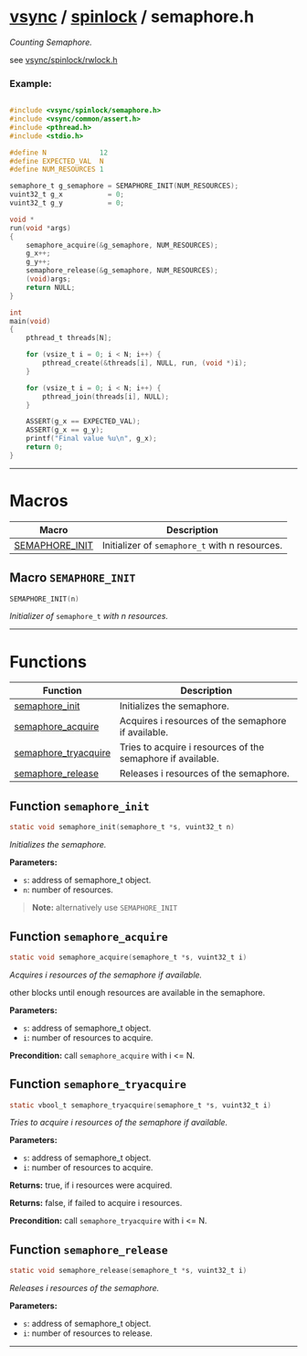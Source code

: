 #  [vsync](../README.md) / [spinlock](README.md) / semaphore.h
_Counting Semaphore._ 

see [vsync/spinlock/rwlock.h](rwlock.h.md)


### Example:



```c

#include <vsync/spinlock/semaphore.h>
#include <vsync/common/assert.h>
#include <pthread.h>
#include <stdio.h>

#define N             12
#define EXPECTED_VAL  N
#define NUM_RESOURCES 1

semaphore_t g_semaphore = SEMAPHORE_INIT(NUM_RESOURCES);
vuint32_t g_x           = 0;
vuint32_t g_y           = 0;

void *
run(void *args)
{
    semaphore_acquire(&g_semaphore, NUM_RESOURCES);
    g_x++;
    g_y++;
    semaphore_release(&g_semaphore, NUM_RESOURCES);
    (void)args;
    return NULL;
}

int
main(void)
{
    pthread_t threads[N];

    for (vsize_t i = 0; i < N; i++) {
        pthread_create(&threads[i], NULL, run, (void *)i);
    }

    for (vsize_t i = 0; i < N; i++) {
        pthread_join(threads[i], NULL);
    }

    ASSERT(g_x == EXPECTED_VAL);
    ASSERT(g_x == g_y);
    printf("Final value %u\n", g_x);
    return 0;
}
```

 

---
# Macros 

| Macro | Description |
|---|---|
| [SEMAPHORE_INIT](semaphore.h.md#macro-semaphore_init) | Initializer of `semaphore_t` with n resources.  |

##  Macro `SEMAPHORE_INIT`

```c
SEMAPHORE_INIT(n)
```

 
_Initializer of_ `semaphore_t` _with n resources._ 



---
# Functions 

| Function | Description |
|---|---|
| [semaphore_init](semaphore.h.md#function-semaphore_init) | Initializes the semaphore.  |
| [semaphore_acquire](semaphore.h.md#function-semaphore_acquire) | Acquires i resources of the semaphore if available.  |
| [semaphore_tryacquire](semaphore.h.md#function-semaphore_tryacquire) | Tries to acquire i resources of the semaphore if available.  |
| [semaphore_release](semaphore.h.md#function-semaphore_release) | Releases i resources of the semaphore.  |

##  Function `semaphore_init`

```c
static void semaphore_init(semaphore_t *s, vuint32_t n)
``` 
_Initializes the semaphore._ 




**Parameters:**

- `s`: address of semaphore_t object. 
- `n`: number of resources.


> **Note:** alternatively use `SEMAPHORE_INIT` 


##  Function `semaphore_acquire`

```c
static void semaphore_acquire(semaphore_t *s, vuint32_t i)
``` 
_Acquires i resources of the semaphore if available._ 


other blocks until enough resources are available in the semaphore.



**Parameters:**

- `s`: address of semaphore_t object. 
- `i`: number of resources to acquire.


**Precondition:** call `semaphore_acquire` with i <= N. 



##  Function `semaphore_tryacquire`

```c
static vbool_t semaphore_tryacquire(semaphore_t *s, vuint32_t i)
``` 
_Tries to acquire i resources of the semaphore if available._ 




**Parameters:**

- `s`: address of semaphore_t object. 
- `i`: number of resources to acquire. 


**Returns:** true, if i resources were acquired. 

**Returns:** false, if failed to acquire i resources.

**Precondition:** call `semaphore_tryacquire` with i <= N. 



##  Function `semaphore_release`

```c
static void semaphore_release(semaphore_t *s, vuint32_t i)
``` 
_Releases i resources of the semaphore._ 




**Parameters:**

- `s`: address of semaphore_t object. 
- `i`: number of resources to release. 





---
